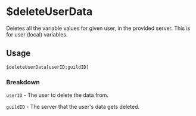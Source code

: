 # $deleteUserData
Deletes all the variable values for given user, in the provided server. This is for user (local) variables.

## Usage
```
$deleteUserData[userID;guildID]
```

### Breakdown
`userID` - The user to delete the data from.

`guildID` - The server that the user's data gets deleted.
